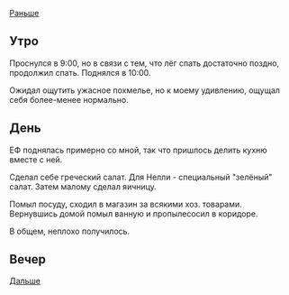 [Раньше](2020.06.05.md)  
## Утро
Проснулся в 9:00, но в связи с тем, что лёг спать достаточно поздно, продолжил спать. Поднялся в 10:00.

Ожидал ощутить ужасное похмелье, но к моему удивлению, ощущал себя более-менее нормально.
## День
ЕФ поднялась примерно со мной, так что пришлось делить кухню вместе с ней.

Сделал себе греческий салат. Для Нелли - специальный "зелёный" салат. Затем малому сделал яичницу.

Помыл посуду, сходил в магазин за всякими хоз. товарами.  
Вернувшись домой помыл ванную и пропылесосил в коридоре.

В общем, неплохо получилось.
## Вечер
[Дальше](2020.06.07.md)